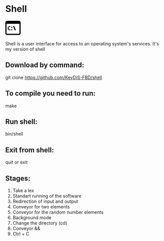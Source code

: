 # **Shell**
![icon](icon.png)   

Shell is a user interface for access to an operating system's services.
It's my version of shell

## Download by command:
git clone https://github.com/KeyDiS-FBD/shell

## To compile you need to run:
make

## Run shell:
bin/shell

## Exit from shell:
quit or exit

## Stages:
1.  Take a lex
2.  Standart running of the software
3.  Redirection of input and output
4.  Conveyor for two elements
5.  Conveyor for the random number elements
6.  Background mode
7.  Change the directory (cd)
8.  Conveyor &&
9.  Ctrl + C
